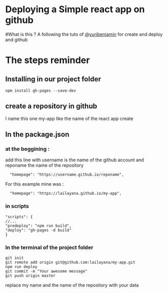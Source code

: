 # Deploying a Simple react app  on github 

#What is this ? 
A following the tuto of <a href="https://dev.to/yuribenjamin/how-to-deploy-react-app-in-github-pages-2a1f">@yuribenjamin</a> for create and deploy and github

# The steps reminder

## Installing in our project folder
```
npm install gh-pages --save-dev
```

## create a repository in github 
I name this one my-app like the name of the react app create

## In the package.json
### at the beggining :
add this line with username is the name of the github account and reponame the name of the repository 
```
  "homepage": "https://username.github.io/reponame",
```

For this example mine was : 

```
  "homepage": "https://lailayana.github.io/my-app",
```

### in scripts
```
"scripts": {
//...
"predeploy": "npm run build",
"deploy": "gh-pages -d build"
}
```

### In the terminal of the project folder

```
git init
git remote add origin git@github.com:lailayana/my-app.git
npm run deploy
git commit -m "Your awesome message"
git push origin master

```

replace my name and the name of the repository with your data 


